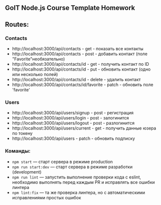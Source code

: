 ## GoIT Node.js Course Template Homework

## Routes:

### Contacts

- http://localhost:3000/api/contacts - get - показать все контакты
- http://localhost:3000/api/contacts - post - добавить контакт (поле "Favorite"необязательно)
- http://localhost:3000/api/contacts/id - get - получить контакт по ID
- http://localhost:3000/api/contacts/id - put - обновить контакт (одно или несколько полей)
- http://localhost:3000/api/contacts/id - delete - удалить контакт
- http://localhost:3000/api/contacts/id/favorite - patch - обновить поле 'favorite'

### Users

- http://localhost:3000/api/users/signup - post - регистрация
- http://localhost:3000/api/users/login - post - залогинится
- http://localhost:3000/api/users/logout - post - разлогинится
- http://localhost:3000/api/users/current - get - получить данные юзера по токену
- http://localhost:3000/api/users - patch - обновить подписку

### Команды:

- `npm start` &mdash; старт сервера в режиме production
- `npm run start:dev` &mdash; старт сервера в режиме разработки (development)
- `npm run lint` &mdash; запустить выполнение проверки кода с eslint, необходимо выполнять перед каждым PR и исправлять все ошибки линтера
- `npm lint:fix` &mdash; та же проверка линтера, но с автоматическими исправлениями простых ошибок
